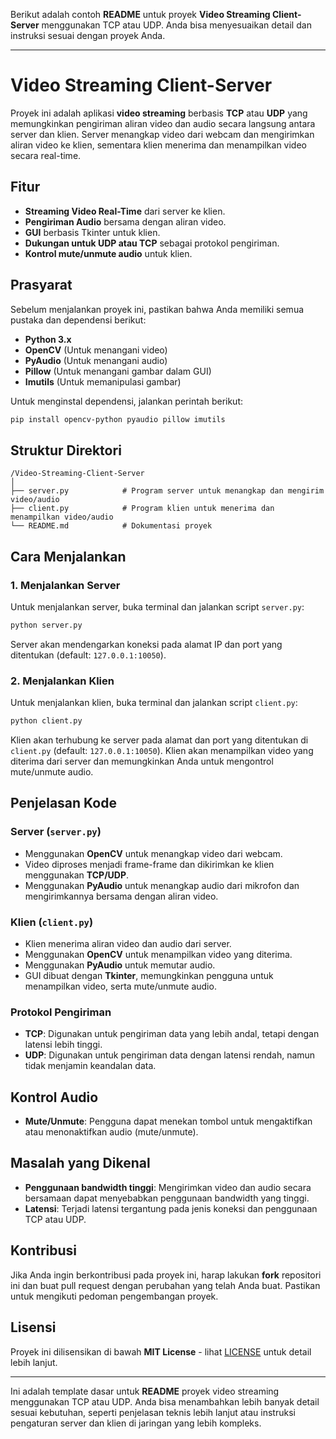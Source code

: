 Berikut adalah contoh **README** untuk proyek **Video Streaming Client-Server** menggunakan TCP atau UDP. Anda bisa menyesuaikan detail dan instruksi sesuai dengan proyek Anda.

---

# Video Streaming Client-Server

Proyek ini adalah aplikasi **video streaming** berbasis **TCP** atau **UDP** yang memungkinkan pengiriman aliran video dan audio secara langsung antara server dan klien. Server menangkap video dari webcam dan mengirimkan aliran video ke klien, sementara klien menerima dan menampilkan video secara real-time.

## Fitur

* **Streaming Video Real-Time** dari server ke klien.
* **Pengiriman Audio** bersama dengan aliran video.
* **GUI** berbasis Tkinter untuk klien.
* **Dukungan untuk UDP atau TCP** sebagai protokol pengiriman.
* **Kontrol mute/unmute audio** untuk klien.

## Prasyarat

Sebelum menjalankan proyek ini, pastikan bahwa Anda memiliki semua pustaka dan dependensi berikut:

* **Python 3.x**
* **OpenCV** (Untuk menangani video)
* **PyAudio** (Untuk menangani audio)
* **Pillow** (Untuk menangani gambar dalam GUI)
* **Imutils** (Untuk memanipulasi gambar)

Untuk menginstal dependensi, jalankan perintah berikut:

```bash
pip install opencv-python pyaudio pillow imutils
```

## Struktur Direktori

```
/Video-Streaming-Client-Server
│
├── server.py            # Program server untuk menangkap dan mengirim video/audio
├── client.py            # Program klien untuk menerima dan menampilkan video/audio
└── README.md            # Dokumentasi proyek
```

## Cara Menjalankan

### 1. Menjalankan Server

Untuk menjalankan server, buka terminal dan jalankan script `server.py`:

```bash
python server.py
```

Server akan mendengarkan koneksi pada alamat IP dan port yang ditentukan (default: `127.0.0.1:10050`).

### 2. Menjalankan Klien

Untuk menjalankan klien, buka terminal dan jalankan script `client.py`:

```bash
python client.py
```

Klien akan terhubung ke server pada alamat dan port yang ditentukan di `client.py` (default: `127.0.0.1:10050`). Klien akan menampilkan video yang diterima dari server dan memungkinkan Anda untuk mengontrol mute/unmute audio.

## Penjelasan Kode

### Server (`server.py`)

* Menggunakan **OpenCV** untuk menangkap video dari webcam.
* Video diproses menjadi frame-frame dan dikirimkan ke klien menggunakan **TCP/UDP**.
* Menggunakan **PyAudio** untuk menangkap audio dari mikrofon dan mengirimkannya bersama dengan aliran video.

### Klien (`client.py`)

* Klien menerima aliran video dan audio dari server.
* Menggunakan **OpenCV** untuk menampilkan video yang diterima.
* Menggunakan **PyAudio** untuk memutar audio.
* GUI dibuat dengan **Tkinter**, memungkinkan pengguna untuk menampilkan video, serta mute/unmute audio.

### Protokol Pengiriman

* **TCP**: Digunakan untuk pengiriman data yang lebih andal, tetapi dengan latensi lebih tinggi.
* **UDP**: Digunakan untuk pengiriman data dengan latensi rendah, namun tidak menjamin keandalan data.

## Kontrol Audio

* **Mute/Unmute**: Pengguna dapat menekan tombol untuk mengaktifkan atau menonaktifkan audio (mute/unmute).

## Masalah yang Dikenal

* **Penggunaan bandwidth tinggi**: Mengirimkan video dan audio secara bersamaan dapat menyebabkan penggunaan bandwidth yang tinggi.
* **Latensi**: Terjadi latensi tergantung pada jenis koneksi dan penggunaan TCP atau UDP.

## Kontribusi

Jika Anda ingin berkontribusi pada proyek ini, harap lakukan **fork** repositori ini dan buat pull request dengan perubahan yang telah Anda buat. Pastikan untuk mengikuti pedoman pengembangan proyek.

## Lisensi

Proyek ini dilisensikan di bawah **MIT License** - lihat [LICENSE](LICENSE) untuk detail lebih lanjut.

---

Ini adalah template dasar untuk **README** proyek video streaming menggunakan TCP atau UDP. Anda bisa menambahkan lebih banyak detail sesuai kebutuhan, seperti penjelasan teknis lebih lanjut atau instruksi pengaturan server dan klien di jaringan yang lebih kompleks.
